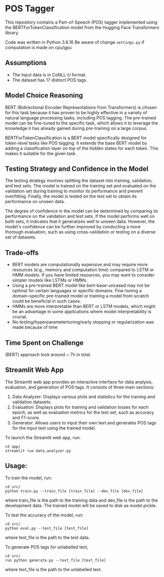 # POS Tagger
This repository contains a Part-of-Speech (POS) tagger implemented using the BERTForTokenClassification model from the Hugging Face Transformers library.

Code was written in Python 3.8.16
Be aware of change `settings.py` if computation is made on cpu/gpu
## Assumptions
- The input data is in CoNLL-U format.
- The dataset has 17 distinct POS tags.

## Model Choice Reasoning
BERT (Bidirectional Encoder Representations from Transformers) is chosen for this task because it has proven to be highly effective in a variety of natural language processing tasks, including POS tagging. The pre-trained model can be fine-tuned to the specific task, which allows it to leverage the knowledge it has already gained during pre-training on a large corpus.

BERTForTokenClassification is a BERT model specifically designed for token-level tasks like POS tagging. It extends the base BERT model by adding a classification layer on top of the hidden states for each token. This makes it suitable for the given task.

## Testing Strategy and Confidence in the Model
The testing strategy involves splitting the dataset into training, validation, and test sets. The model is trained on the training set and evaluated on the validation set during training to monitor its performance and prevent overfitting. Finally, the model is tested on the test set to obtain its performance on unseen data.

The degree of confidence in the model can be determined by comparing its performance on the validation and test sets. If the model performs well on both sets, it indicates that it generalizes well to unseen data. However, the model's confidence can be further improved by conducting a more thorough evaluation, such as using cross-validation or testing on a diverse set of datasets.

## Trade-offs
- BERT models are computationally expensive and may require more resources (e.g., memory and computation time) compared to LSTM or HMM models. If you have limited resources, you may want to consider simpler models like LSTMs or HMMs.
- Using a pre-trained BERT model like bert-base-uncased may not be optimal for certain languages or specific domains. Fine-tuning a domain-specific pre-trained model or training a model from scratch could be beneficial in such cases.
- HMMs are more interpretable than BERT or LSTM models, which might be an advantage in some applications where model interpretability is crucial.
- No testing/hyperparametertuning/early stopping or regularization was made because of time
## Time Spent on Challenge
(BERT) approach took around ~ 7h in total.

## Streamlit Web App
The Streamlit web app provides an interactive interface for data analysis, evaluation, and generation of POS tags. It consists of three main sections:

1. Data Analyzer: Displays various plots and statistics for the training and validation datasets.
2. Evaluation: Displays plots for training and validation losses for each epoch, as well as evaluation metrics for the test set, such as accuracy and F1-score.
3. Generator: Allows users to input their own text and generates POS tags for the input text using the trained model.

To launch the Streamlit web app, run:
```
cd app/
streamlit run data_analyzer.py
```

## Usage:
To train the model, run: 
``` 
cd src/
python train.py --train_file [train_file] --dev_file [dev_file] 
``` 
where train_file is the path to the training data and dev_file is the path to the development data. The trained model will be saved to disk as model.pickle.

To test the accuracy of the model, run:
``` 
cd src/
python eval.py --test_file [test_file]
``` 
where test_file is the path to the test data.

To generate POS tags for unlabelled text, 
```
cd src/
run python generate.py --text_file [text_file]
```
where text_file is the path to the unlabelled text.


